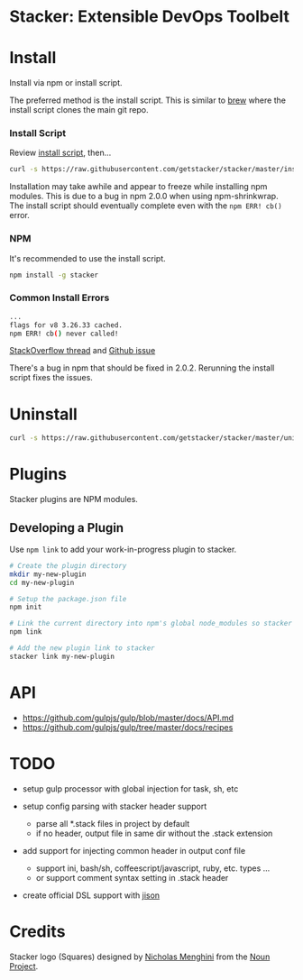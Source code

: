 # Stacker: Extensible DevOps Toolbelt


# Install

Install via npm or install script.

The preferred method is the install script. This is similar to [brew](http://brew.sh/) where
the install script clones the main git repo.

### Install Script

Review [install script](https://github.com/getstacker/stacker/blob/master/install), then...

```bash
curl -s https://raw.githubusercontent.com/getstacker/stacker/master/install | sh -e
```

Installation may take awhile and appear to freeze while installing npm modules.
This is due to a bug in npm 2.0.0 when using npm-shrinkwrap. The install script
should eventually complete even with the `npm ERR! cb()` error.


### NPM

It's recommended to use the install script.

```bash
npm install -g stacker
```


### Common Install Errors

```bash
...
flags for v8 3.26.33 cached.
npm ERR! cb() never called!
```

[StackOverflow thread](http://stackoverflow.com/questions/15393821/npm-err-cb-never-called) and
[Github issue](https://github.com/npm/npm/issues/5920)

There's a bug in npm that should be fixed in 2.0.2. Rerunning the install script fixes the issues.

# Uninstall

```bash
curl -s https://raw.githubusercontent.com/getstacker/stacker/master/uninstall | sh -e
```


# Plugins

Stacker plugins are NPM modules.


## Developing a Plugin

Use `npm link` to add your work-in-progress plugin to stacker.

```bash
# Create the plugin directory
mkdir my-new-plugin
cd my-new-plugin

# Setup the package.json file
npm init

# Link the current directory into npm's global node_modules so stacker can find it
npm link

# Add the new plugin link to stacker
stacker link my-new-plugin
```


# API

- https://github.com/gulpjs/gulp/blob/master/docs/API.md
- https://github.com/gulpjs/gulp/tree/master/docs/recipes



# TODO

- setup gulp processor with global injection for task, sh, etc

- setup config parsing with stacker header support
  - parse all *.stack files in project by default
  - if no header, output file in same dir without the .stack extension

- add support for injecting common header in output conf file
  - support ini, bash/sh, coffeescript/javascript, ruby, etc. types ...
  - or support comment syntax setting in .stack header

- create official DSL support with [jison](http://zaach.github.io/jison/docs/)


# Credits

Stacker logo (Squares) designed by [Nicholas Menghini](http://www.thenounproject.com/nl_menghini) from the [Noun Project](http://www.thenounproject.com).
